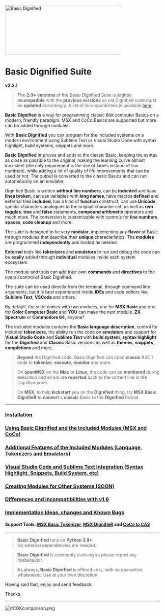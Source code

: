 <img src="https://github.com/farique1/basic-dignified/blob/main/images/BasicDignifiedSuite_Logo-160.png" alt="Basic Dignified" width="378" height="160">  
  
# Basic Dignified Suite  
**v2.2.1**  
    
> The **2.0+ versions** of the Basic Dignified Suite is slightly **incompatible** with the **previous versions** so old Dignified code must be **updated** accordingly. A list of incompatibilities is available [here](https://github.com/farique1/basic-dignified/blob/main/documentation/DIFFERENCES.md).  
    
**Basic Dignified** is a way for programming classic 8bit computer Basics on a modern, friendly paradigm. MSX and CoCo Basics are supported but more can be added through modules.  
  
With **Basic Dignified** you can program for the included systems on a modern environment using Sublime Text or Visual Studio Code with syntax highlight, build systems, snippets and more.  
  
**Basic Dignified** improves and adds to the classic Basic, keeping the syntax as close as possible to the original, making the learning curve almost inexistent (the only requirement is the use of labels instead of line numbers), while adding a lot of quality of life improvements that can be used or not. The output is converted to the classic Basics and can run automatically on an emulator.  
  
Dignified Basic is written **without line numbers**, can be **indented**  and have **lines broken**, can use variables with **long names**, have macros **defined** and external files **included**, has a kind of **function** construct, can use **Unicode** special characters analogues to the original character set, as well as **rem toggles**, **true** and **false** statements, **compound arithmetic** operators and much more.  The conversion is customizable with controls for **line numbers**, **spaces**, **code cleanup** and more.  
  
The suite is designed to be very **modular**, implementing any **flavor** of Basic through modules that describe their **unique** characteristics. The **modules** are programmed **independently** and loaded as needed.  

**External** tools like **tokenizers** and **emulators** to run and debug the code can be **easily** added through **individual** modules inside each system ecosystem.  
  
The module and tools can add their own **commands** and **directives** to the overall control of Basic Dignified.

The suite can be used directly from the terminal, through command line arguments, but it is best experienced inside  **IDEs** and code editors like **Sublime Text**, **VSCode** and others.  

By default, the suite comes with two modules, one for **MSX Basic** and one for **Color Computer Basic** and **YOU** can make the next module. **ZX Spectrum** or **Commodore 64**, anyone?  
  
The included modules contains the **Basic language description**, control for included **tokenizers**, the ability run the code on **emulators** and support for **Visual Studio Code** and **Sublime Text**  with **build system**, **syntax highlight** for the **Dignified** and **Classic** Basic versions as well as **themes**, **snippets**, **completions** and more.

>**Beyond** the Dignified code, Basic Dignified can open **classic** ASCII code to **tokenize**, **execute**, **monitor** and more.  

>On **openMSX** on the **Mac** or **Linux**, the code can be **monitored** during execution and errors are **reported** back to the correct line in the Dignified code.  

> On **MSX**, to help **kickstart** you on the **Dignified** thing, try **MSX Basic DignifieR** to **convert** a **classic** Basic to the **Dignified** format.  
  
---  
### [Installation](https://github.com/farique1/basic-dignified/blob/main/documentation/INSTALLATION.md)  
  
### [Using Basic Dignified and the Included Modules (MSX and CoCo)](https://github.com/farique1/basic-dignified/blob/main/documentation/BASIC_DIGNIFIED.md)  
  
### [Additional Features of the Included Modules (Language, Tokenizers and Emulators)](https://github.com/farique1/basic-dignified/blob/main/documentation/MODULE_TOOLS.md)  

### [Visual Studio Code and Sublime Text Integration (Syntax Highlight, Snippets, Build System, etc)](https://github.com/farique1/basic-dignified/blob/main/documentation/IDE_TOOLS.md)

### [Creating Modules for Other Systems (SOON)](https://github.com/farique1/basic-dignified/blob/main/documentation/NEW_MODULES.md)  
  
### [Differences and Incompatibilities with v1.6](https://github.com/farique1/basic-dignified/blob/main/documentation/DIFFERENCES.md)  
  
### [Implementation Ideas, changes and Known Bugs](https://github.com/farique1/basic-dignified/blob/main/documentation/IMPLEMENTATIONS.md)  

#### Support Tools: [MSX Basic Tokenizer](https://github.com/farique1/basic-dignified/blob/main/documentation/BATOKEN.md), [MSX DignifieR](https://github.com/farique1/basic-dignified/blob/main/documentation/DIGNIFIER.md) and [CoCo to CAS](https://github.com/farique1/basic-dignified/blob/main/documentation/COCOTOCAS.md)  


---  
  
> **Basic Dignified** runs on **Python 3.8+**.  
> No external dependencies are needed.  
  
>**Basic Dignified** is constantly evolving so please report any misbehavior.  
  
> As always, **Basic Dignified** is offered as is, with no guaranties whatsoever. Use at your own discretion.  


Having said that, enjoy and send feedback.  
  
Thanks.  
  
---  
  
 ![#CGKcomparison.png](https://github.com/farique1/basic-dignified/blob/main/images/CGKcomparison.png)  
  